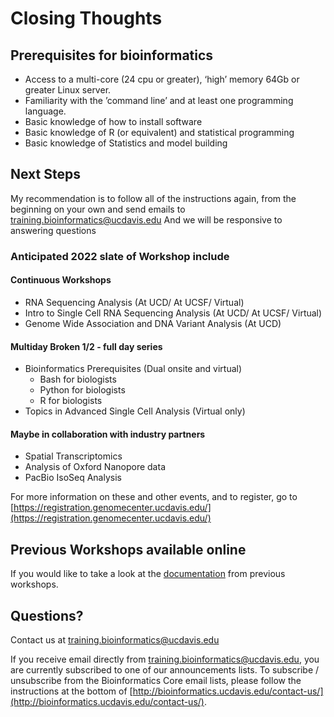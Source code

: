 # Closing Thoughts


## Prerequisites for bioinformatics

* Access to a multi-core (24 cpu or greater), ‘high’ memory 64Gb or greater Linux server.
* Familiarity with the ’command line’ and at least one programming language.
* Basic knowledge of how to install software
* Basic knowledge of R (or equivalent) and statistical programming
* Basic knowledge of Statistics and model building


## Next Steps

My recommendation is to follow all of the instructions again, from the beginning on your own and send emails to [training.bioinformatics@ucdavis.edu](mailto:training.bioinformatics@ucdavis.edu) And we will be responsive to answering questions

### Anticipated 2022 slate of Workshop include

#### Continuous Workshops
* RNA Sequencing Analysis (At UCD/ At UCSF/ Virtual)
* Intro to Single Cell RNA Sequencing Analysis (At UCD/ At UCSF/ Virtual)
* Genome Wide Association and DNA Variant Analysis (At UCD)

#### Multiday Broken 1/2 - full day series
* Bioinformatics Prerequisites (Dual onsite and virtual)
    * Bash for biologists
    * Python for biologists
    * R for biologists
* Topics in Advanced Single Cell Analysis (Virtual only)

#### Maybe in collaboration with industry partners
* Spatial Transcriptomics
* Analysis of Oxford Nanopore data
* PacBio IsoSeq Analysis

For more information on these and other events, and to register, go to [https://registration.genomecenter.ucdavis.edu/](https://registration.genomecenter.ucdavis.edu/)

## Previous Workshops available online
If you would like to take a look at the [documentation](https://ucdavis-bioinformatics-training.github.io/) from previous workshops.

## Questions?

Contact us at [training.bioinformatics@ucdavis.edu](mailto:training.bioinformatics@ucdavis.edu)

If you receive email directly from [training.bioinformatics@ucdavis.edu](mailto:training.bioinformatics@ucdavis.edu), you are currently subscribed to one of our announcements lists. To subscribe / unsubscribe from the Bioinformatics Core email lists, please follow the instructions at the bottom of [http://bioinformatics.ucdavis.edu/contact-us/](http://bioinformatics.ucdavis.edu/contact-us/).
